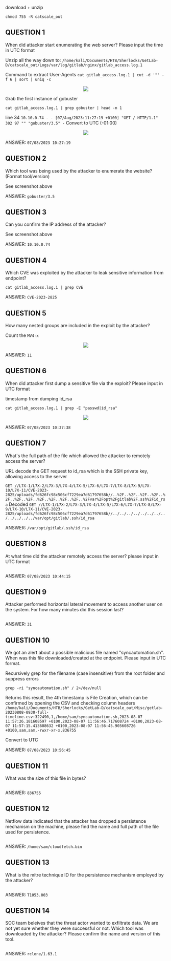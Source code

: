 
download + unzip

`chmod 755 -R catscale_out`

## QUESTION 1
When did attacker start enumerating the web server? Please input the time in UTC format

Unzip all the way down to:
`/home/kali/Documents/HTB/Sherlocks/GetLab-D/catscale_out/Logs/var/log/gitlab/nginx/gitlab_access.log.1`

Command to extract User-Agents
`cat gitlab_access.log.1 | cut -d '"' -f 6 | sort | uniq -c`

<p align="center"><img src="https://github.com/user-attachments/assets/1ba86918-97c9-4b3d-a8ad-ecc5c1ca37d5"></p>

Grab the first instance of gobuster
```
cat gitlab_access.log.1 | grep gobuster | head -n 1
  ```

line 34
`10.10.0.74 - - [07/Aug/2023:11:27:19 +0100] "GET / HTTP/1.1" 302 97 "" "gobuster/3.5" -`
Convert to UTC (-01:00)

<p align="center"><img src="https://github.com/user-attachments/assets/3bd73a9a-3438-44fa-9673-e05ce3d83e01"></p>

ANSWER: `07/08/2023 10:27:19`


## QUESTION 2
Which tool was being used by the attacker to enumerate the website? (Format tool/version)

See screenshot above

ANSWER: `gobuster/3.5`


## QUESTION 3
Can you confirm the IP address of the attacker?

See screenshot above

ANSWER: `10.10.0.74`


## QUESTION 4
Which CVE was exploited by the attacker to leak sensitive information from endpoint?

```
cat gitlab_access.log.1 | grep CVE
  ```

ANSWER: `CVE-2023-2825`


## QUESTION 5
How many nested groups are included in the exploit by the attacker?

Count the `MV4-x`

<p align="center"><img src="https://github.com/user-attachments/assets/9bd3aa2a-010b-45f5-a1e5-2e1c9f823837"></p>


ANSWER: `11`


## QUESTION 6
When did attacker first dump a sensitive file via the exploit? Please input in UTC format

timestamp from dumping id_rsa

```
cat gitlab_access.log.1 | grep -E "passwd|id_rsa"
  ```

<p align="center"><img src="https://github.com/user-attachments/assets/4453e44a-6276-493b-b395-ff8017142737"></p>


ANSWER: `07/08/2023 10:37:38`


## QUESTION 7
What's the full path of the file which allowed the attacker to remotely access the server?

URL decode the GET request to id_rsa which is the SSH private key, allowing access to the server

`GET //L7X-1/L7X-2/L7X-3/L7X-4/L7X-5/L7X-6/L7X-7/L7X-8/L7X-9/L7X-10/L7X-11/CVE-2023-2825/uploads/fd626fc98c506cf7229ea7d61797658b//..%2F..%2F..%2F..%2F..%2F..%2F..%2F..%2F..%2F..%2F..%2F..%2Fvar%2Fopt%2Fgitlab%2F.ssh%2Fid_rsa`
Decoded
`GET //L7X-1/L7X-2/L7X-3/L7X-4/L7X-5/L7X-6/L7X-7/L7X-8/L7X-9/L7X-10/L7X-11/CVE-2023-2825/uploads/fd626fc98c506cf7229ea7d61797658b//../../../../../../../../../../../../var/opt/gitlab/.ssh/id_rsa`

ANSWER: `/var/opt/gitlab/.ssh/id_rsa`


## QUESTION 8
At what time did the attacker remotely access the server? please input in UTC format


```

  ```
ANSWER: `07/08/2023 10:44:15`


## QUESTION 9
Attacker performed horizontal lateral movement to access another user on the system. For how many minutes did this session last?


```

  ```
ANSWER: `31`


## QUESTION 10
We got an alert about a possible malicious file named "syncautomation.sh". When was this file downloaded/created at the endpoint. Please input in UTC format.

Recursively grep for the filename (case insensitive) from the root folder and suppress errors
```
grep -ri "syncautomation.sh" / 2>/dev/null
  ```
Returns this result, the 4th timestamp is File Creation, which can be confirmed by opening the CSV and checking column headers
`/home/kali/Documents/HTB/Sherlocks/GetLab-D/catscale_out/Misc/getlab-20230808-0930-full-timeline.csv:322490,1,/home/sam/syncautomation.sh,2023-08-07 11:57:26.181608597 +0100,2023-08-07 11:56:46.717608724 +0100,2023-08-07 11:57:15.413608632 +0100,2023-08-07 11:56:45.905608726 +0100,sam,sam,-rwxr-xr-x,836755`

Convert to UTC

ANSWER: `07/08/2023 10:56:45`




## QUESTION 11
What was the size of this file in bytes?


```

  ```
ANSWER: `836755`




## QUESTION 12
Netflow data indicated that the attacker has dropped a persistence mechanism on the machine, please find the name and full path of the file used for persistence.


```

  ```
ANSWER: `/home/sam/cloudfetch.bin`




## QUESTION 13
What is the mitre technique ID for the persistence mechanism employed by the attacker?


```

  ```
ANSWER: `T1053.003`




## QUESTION 14
SOC team beleives that the threat actor wanted to exfiltrate data. We are not yet sure whether they were successful or not. Which tool was downloaded by the attacker? Please confirm the name and version of this tool.


```

  ```
ANSWER: `rclone/1.63.1`


